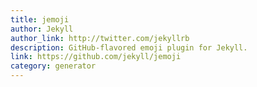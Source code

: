 ```yaml
---
title: jemoji
author: Jekyll
author_link: http://twitter.com/jekyllrb
description: GitHub-flavored emoji plugin for Jekyll.
link: https://github.com/jekyll/jemoji
category: generator
---
```

